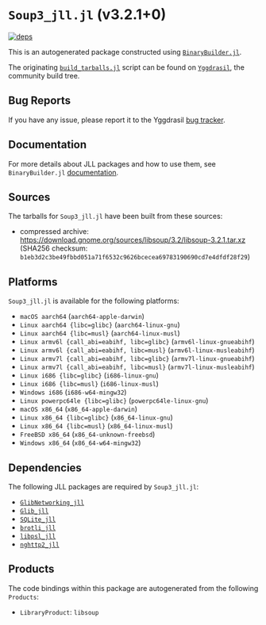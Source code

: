 # `Soup3_jll.jl` (v3.2.1+0)

[![deps](https://juliahub.com/docs/Soup3_jll/deps.svg)](https://juliahub.com/ui/Packages/Soup3_jll/Ryc4o?page=2)

This is an autogenerated package constructed using [`BinaryBuilder.jl`](https://github.com/JuliaPackaging/BinaryBuilder.jl).

The originating [`build_tarballs.jl`](https://github.com/JuliaPackaging/Yggdrasil/blob/d0d69b5d36a6412f0687d1a49b9948e31094f5a1/S/Soup3/build_tarballs.jl) script can be found on [`Yggdrasil`](https://github.com/JuliaPackaging/Yggdrasil/), the community build tree.

## Bug Reports

If you have any issue, please report it to the Yggdrasil [bug tracker](https://github.com/JuliaPackaging/Yggdrasil/issues).

## Documentation

For more details about JLL packages and how to use them, see `BinaryBuilder.jl` [documentation](https://docs.binarybuilder.org/stable/jll/).

## Sources

The tarballs for `Soup3_jll.jl` have been built from these sources:

* compressed archive: https://download.gnome.org/sources/libsoup/3.2/libsoup-3.2.1.tar.xz (SHA256 checksum: `b1eb3d2c3be49fbbd051a71f6532c9626bcecea69783190690cd7e4dfdf28f29`)

## Platforms

`Soup3_jll.jl` is available for the following platforms:

* `macOS aarch64` (`aarch64-apple-darwin`)
* `Linux aarch64 {libc=glibc}` (`aarch64-linux-gnu`)
* `Linux aarch64 {libc=musl}` (`aarch64-linux-musl`)
* `Linux armv6l {call_abi=eabihf, libc=glibc}` (`armv6l-linux-gnueabihf`)
* `Linux armv6l {call_abi=eabihf, libc=musl}` (`armv6l-linux-musleabihf`)
* `Linux armv7l {call_abi=eabihf, libc=glibc}` (`armv7l-linux-gnueabihf`)
* `Linux armv7l {call_abi=eabihf, libc=musl}` (`armv7l-linux-musleabihf`)
* `Linux i686 {libc=glibc}` (`i686-linux-gnu`)
* `Linux i686 {libc=musl}` (`i686-linux-musl`)
* `Windows i686` (`i686-w64-mingw32`)
* `Linux powerpc64le {libc=glibc}` (`powerpc64le-linux-gnu`)
* `macOS x86_64` (`x86_64-apple-darwin`)
* `Linux x86_64 {libc=glibc}` (`x86_64-linux-gnu`)
* `Linux x86_64 {libc=musl}` (`x86_64-linux-musl`)
* `FreeBSD x86_64` (`x86_64-unknown-freebsd`)
* `Windows x86_64` (`x86_64-w64-mingw32`)

## Dependencies

The following JLL packages are required by `Soup3_jll.jl`:

* [`GlibNetworking_jll`](https://github.com/JuliaBinaryWrappers/GlibNetworking_jll.jl)
* [`Glib_jll`](https://github.com/JuliaBinaryWrappers/Glib_jll.jl)
* [`SQLite_jll`](https://github.com/JuliaBinaryWrappers/SQLite_jll.jl)
* [`brotli_jll`](https://github.com/JuliaBinaryWrappers/brotli_jll.jl)
* [`libpsl_jll`](https://github.com/JuliaBinaryWrappers/libpsl_jll.jl)
* [`nghttp2_jll`](https://github.com/JuliaBinaryWrappers/nghttp2_jll.jl)

## Products

The code bindings within this package are autogenerated from the following `Products`:

* `LibraryProduct`: `libsoup`
